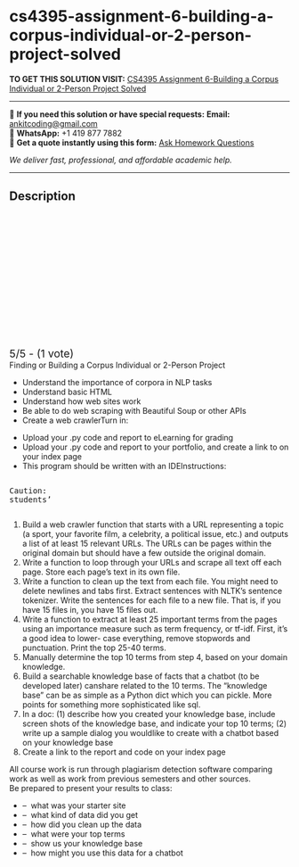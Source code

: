 # cs4395-assignment-6-building-a-corpus-individual-or-2-person-project-solved
**TO GET THIS SOLUTION VISIT:** [CS4395 Assignment 6-Building a Corpus Individual or 2-Person Project Solved](https://www.ankitcodinghub.com/product/cs4395-assignment-5-building-a-corpus-individual-or-2-person-project-solved/)


---

📩 **If you need this solution or have special requests:** **Email:** ankitcoding@gmail.com  
📱 **WhatsApp:** +1 419 877 7882  
📄 **Get a quote instantly using this form:** [Ask Homework Questions](https://www.ankitcodinghub.com/services/ask-homework-questions/)

*We deliver fast, professional, and affordable academic help.*

---

<h2>Description</h2>



<div class="kk-star-ratings kksr-auto kksr-align-center kksr-valign-top" data-payload="{&quot;align&quot;:&quot;center&quot;,&quot;id&quot;:&quot;101546&quot;,&quot;slug&quot;:&quot;default&quot;,&quot;valign&quot;:&quot;top&quot;,&quot;ignore&quot;:&quot;&quot;,&quot;reference&quot;:&quot;auto&quot;,&quot;class&quot;:&quot;&quot;,&quot;count&quot;:&quot;1&quot;,&quot;legendonly&quot;:&quot;&quot;,&quot;readonly&quot;:&quot;&quot;,&quot;score&quot;:&quot;5&quot;,&quot;starsonly&quot;:&quot;&quot;,&quot;best&quot;:&quot;5&quot;,&quot;gap&quot;:&quot;4&quot;,&quot;greet&quot;:&quot;Rate this product&quot;,&quot;legend&quot;:&quot;5\/5 - (1 vote)&quot;,&quot;size&quot;:&quot;24&quot;,&quot;title&quot;:&quot;CS4395 Assignment 6-Building a Corpus Individual or 2-Person Project Solved&quot;,&quot;width&quot;:&quot;138&quot;,&quot;_legend&quot;:&quot;{score}\/{best} - ({count} {votes})&quot;,&quot;font_factor&quot;:&quot;1.25&quot;}">

<div class="kksr-stars">

<div class="kksr-stars-inactive">
            <div class="kksr-star" data-star="1" style="padding-right: 4px">


<div class="kksr-icon" style="width: 24px; height: 24px;"></div>
        </div>
            <div class="kksr-star" data-star="2" style="padding-right: 4px">


<div class="kksr-icon" style="width: 24px; height: 24px;"></div>
        </div>
            <div class="kksr-star" data-star="3" style="padding-right: 4px">


<div class="kksr-icon" style="width: 24px; height: 24px;"></div>
        </div>
            <div class="kksr-star" data-star="4" style="padding-right: 4px">


<div class="kksr-icon" style="width: 24px; height: 24px;"></div>
        </div>
            <div class="kksr-star" data-star="5" style="padding-right: 4px">


<div class="kksr-icon" style="width: 24px; height: 24px;"></div>
        </div>
    </div>

<div class="kksr-stars-active" style="width: 138px;">
            <div class="kksr-star" style="padding-right: 4px">


<div class="kksr-icon" style="width: 24px; height: 24px;"></div>
        </div>
            <div class="kksr-star" style="padding-right: 4px">


<div class="kksr-icon" style="width: 24px; height: 24px;"></div>
        </div>
            <div class="kksr-star" style="padding-right: 4px">


<div class="kksr-icon" style="width: 24px; height: 24px;"></div>
        </div>
            <div class="kksr-star" style="padding-right: 4px">


<div class="kksr-icon" style="width: 24px; height: 24px;"></div>
        </div>
            <div class="kksr-star" style="padding-right: 4px">


<div class="kksr-icon" style="width: 24px; height: 24px;"></div>
        </div>
    </div>
</div>


<div class="kksr-legend" style="font-size: 19.2px;">
            5/5 - (1 vote)    </div>
    </div>
<div class="page" title="Page 1">
<div class="layoutArea">
<div class="column">
Finding or Building a Corpus Individual or 2-Person Project

</div>
</div>
<div class="layoutArea">
<div class="column">
<ul>
<li>Understand the importance of corpora in NLP tasks</li>
<li>Understand basic HTML</li>
<li>Understand how web sites work</li>
<li>Be able to do web scraping with Beautiful Soup or other APIs</li>
<li>Create a web crawlerTurn in:</li>
</ul>
<ul>
<li>Upload your .py code and report to eLearning for grading</li>
<li>Upload your .py code and report to your portfolio, and create a link to on your index page</li>
<li>This program should be written with an IDEInstructions:</li>
</ul>
</div>
</div>
<div class="layoutArea">
<div class="column">
<pre>Caution:
students’
</pre>
</div>
<div class="column">
<ol>
<li>Build a web crawler function that starts with a URL representing a topic (a sport, your favorite film, a celebrity, a political issue, etc.) and outputs a list of at least 15 relevant URLs. The URLs can be pages within the original domain but should have a few outside the original domain.</li>
<li>Write a function to loop through your URLs and scrape all text off each page. Store each page’s text in its own file.</li>
<li>Write a function to clean up the text from each file. You might need to delete newlines and tabs first. Extract sentences with NLTK’s sentence tokenizer. Write the sentences for each file to a new file. That is, if you have 15 files in, you have 15 files out.</li>
<li>Write a function to extract at least 25 important terms from the pages using an importance measure such as term frequency, or tf-idf. First, it’s a good idea to lower- case everything, remove stopwords and punctuation. Print the top 25-40 terms.</li>
<li>Manually determine the top 10 terms from step 4, based on your domain knowledge.</li>
<li>Build a searchable knowledge base of facts that a chatbot (to be developed later) canshare related to the 10 terms. The “knowledge base” can be as simple as a Python dict
which you can pickle. More points for something more sophisticated like sql.
</li>
<li>In a doc: (1) describe how you created your knowledge base, include screen shots of the knowledge base, and indicate your top 10 terms; (2) write up a sample dialog you wouldlike to create with a chatbot based on your knowledge base</li>
<li>Create a link to the report and code on your index page</li>
</ol>
All course work is run through plagiarism detection software comparing work as well as work from previous semesters and other sources.

</div>
</div>
</div>
<div class="page" title="Page 2">
<div class="layoutArea">
<div class="column">
Be prepared to present your results to class:

<ul>
<li>– &nbsp;what was your starter site</li>
<li>– &nbsp;what kind of data did you get</li>
<li>– &nbsp;how did you clean up the data</li>
<li>– &nbsp;what were your top terms</li>
<li>– &nbsp;show us your knowledge base</li>
<li>– &nbsp;how might you use this data for a chatbot</li>
</ul>
</div>
</div>
</div>
